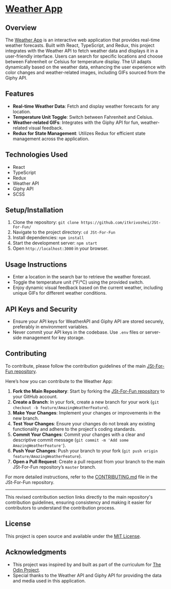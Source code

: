 # [Weather App](https://itkrivoshei.github.io/JSt-For-Fun/#/WeatherApp)

## Overview

The [Weather App](https://itkrivoshei.github.io/JSt-For-Fun/#/WeatherApp) is an interactive web application that provides real-time weather forecasts. Built with React, TypeScript, and Redux, this project integrates with the Weather API to fetch weather data and displays it in a user-friendly interface. Users can search for specific locations and choose between Fahrenheit or Celsius for temperature display. The UI adapts dynamically based on the weather data, enhancing the user experience with color changes and weather-related images, including GIFs sourced from the Giphy API.

## Features

- **Real-time Weather Data**: Fetch and display weather forecasts for any location.
- **Temperature Unit Toggle**: Switch between Fahrenheit and Celsius.
- **Weather-related GIFs**: Integrates with the Giphy API for fun, weather-related visual feedback.
- **Redux for State Management**: Utilizes Redux for efficient state management across the application.

## Technologies Used

- React
- TypeScript
- Redux
- Weather API
- Giphy API
- SCSS

## Setup/Installation

1. Clone the repository: `git clone https://github.com/itkrivoshei/JSt-For-Fun/`
2. Navigate to the project directory: `cd JSt-For-Fun`
3. Install dependencies: `npm install`
4. Start the development server: `npm start`
5. Open `http://localhost:3000` in your browser.

## Usage Instructions

- Enter a location in the search bar to retrieve the weather forecast.
- Toggle the temperature unit (°F/°C) using the provided switch.
- Enjoy dynamic visual feedback based on the current weather, including unique GIFs for different weather conditions.

## API Keys and Security

- Ensure your API keys for WeatherAPI and Giphy API are stored securely, preferably in environment variables.
- Never commit your API keys in the codebase. Use `.env` files or server-side management for key storage.

## Contributing

To contribute, please follow the contribution guidelines of the main [JSt-For-Fun repository](https://github.com/itkrivoshei/JSt-For-Fun).

Here’s how you can contribute to the Weather App:

1. **Fork the Main Repository**: Start by forking the [JSt-For-Fun repository](https://github.com/itkrivoshei/JSt-For-Fun) to your GitHub account.
2. **Create a Branch**: In your fork, create a new branch for your work (`git checkout -b feature/AmazingWeatherFeature`).
3. **Make Your Changes**: Implement your changes or improvements in the new branch.
4. **Test Your Changes**: Ensure your changes do not break any existing functionality and adhere to the project's coding standards.
5. **Commit Your Changes**: Commit your changes with a clear and descriptive commit message (`git commit -m 'Add some AmazingWeatherFeature'`).
6. **Push Your Changes**: Push your branch to your fork (`git push origin feature/AmazingWeatherFeature`).
7. **Open a Pull Request**: Create a pull request from your branch to the main JSt-For-Fun repository’s `master` branch.

For more detailed instructions, refer to the [CONTRIBUTING.md](https://github.com/itkrivoshei/JSt-For-Fun/blob/master/CONTRIBUTING.md) file in the JSt-For-Fun repository.

---

This revised contribution section links directly to the main repository's contribution guidelines, ensuring consistency and making it easier for contributors to understand the contribution process.

## License

This project is open source and available under the [MIT License](../../../LICENSE).

## Acknowledgments

- This project was inspired by and built as part of the curriculum for [The Odin Project](https://www.theodinproject.com/lessons/node-path-javascript-weather-app).
- Special thanks to the Weather API and Giphy API for providing the data and media used in this application.
